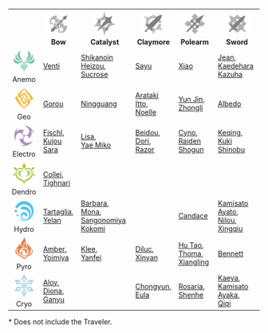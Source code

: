 
<table>
<tr>
<th></th>
<th align="center"><img width="50" height="50" src="assets/Bow.webp"><br>Bow</th>
<th align="center"><img width="50" height="50" src="assets/Catalyst.webp"><br>Catalyst</th>
<th align="center"><img width="50" height="50" src="assets/Claymore.webp"><br>Claymore</th>
<th align="center"><img width="50" height="50" src="assets/Polearm.webp"><br>Polearm</th>
<th align="center"><img width="50" height="50" src="assets/Sword.webp"><br>Sword</th>
</tr>
<tr><td align="center"><img width="50" height="50" src="assets/Anemo.svg"><br>Anemo</td><td><a href="https://genshin-impact.fandom.com/wiki/Venti">Venti</a></td><td><a href="https://genshin-impact.fandom.com/wiki/Shikanoin_Heizou">Shikanoin Heizou</a>,<br><a href="https://genshin-impact.fandom.com/wiki/Sucrose">Sucrose</a></td><td><a href="https://genshin-impact.fandom.com/wiki/Sayu">Sayu</a></td><td><a href="https://genshin-impact.fandom.com/wiki/Xiao">Xiao</a></td><td><a href="https://genshin-impact.fandom.com/wiki/Jean">Jean</a>,<br><a href="https://genshin-impact.fandom.com/wiki/Kaedehara_Kazuha">Kaedehara Kazuha</a></td></tr>
<tr><td align="center"><img width="50" height="50" src="assets/Geo.svg"><br>Geo</td><td><a href="https://genshin-impact.fandom.com/wiki/Gorou">Gorou</a></td><td><a href="https://genshin-impact.fandom.com/wiki/Ningguang">Ningguang</a></td><td><a href="https://genshin-impact.fandom.com/wiki/Arataki_Itto">Arataki Itto</a>,<br><a href="https://genshin-impact.fandom.com/wiki/Noelle">Noelle</a></td><td><a href="https://genshin-impact.fandom.com/wiki/Yun_Jin">Yun Jin</a>,<br><a href="https://genshin-impact.fandom.com/wiki/Zhongli">Zhongli</a></td><td><a href="https://genshin-impact.fandom.com/wiki/Albedo">Albedo</a></td></tr>
<tr><td align="center"><img width="50" height="50" src="assets/Electro.svg"><br>Electro</td><td><a href="https://genshin-impact.fandom.com/wiki/Fischl">Fischl</a>,<br><a href="https://genshin-impact.fandom.com/wiki/Kujou_Sara">Kujou Sara</a></td><td><a href="https://genshin-impact.fandom.com/wiki/Lisa">Lisa</a>,<br><a href="https://genshin-impact.fandom.com/wiki/Yae_Miko">Yae Miko</a></td><td><a href="https://genshin-impact.fandom.com/wiki/Beidou">Beidou</a>,<br><a href="https://genshin-impact.fandom.com/wiki/Dori">Dori</a>,<br><a href="https://genshin-impact.fandom.com/wiki/Razor">Razor</a></td><td><a href="https://genshin-impact.fandom.com/wiki/Cyno">Cyno</a>,<br><a href="https://genshin-impact.fandom.com/wiki/Raiden_Shogun">Raiden Shogun</a></td><td><a href="https://genshin-impact.fandom.com/wiki/Keqing">Keqing</a>,<br><a href="https://genshin-impact.fandom.com/wiki/Kuki_Shinobu">Kuki Shinobu</a></td></tr>
<tr><td align="center"><img width="50" height="50" src="assets/Dendro.svg"><br>Dendro</td><td><a href="https://genshin-impact.fandom.com/wiki/Collei">Collei</a>,<br><a href="https://genshin-impact.fandom.com/wiki/Tighnari">Tighnari</a></td><td></td><td></td><td></td><td></td></tr>
<tr><td align="center"><img width="50" height="50" src="assets/Hydro.svg"><br>Hydro</td><td><a href="https://genshin-impact.fandom.com/wiki/Tartaglia">Tartaglia</a>,<br><a href="https://genshin-impact.fandom.com/wiki/Yelan">Yelan</a></td><td><a href="https://genshin-impact.fandom.com/wiki/Barbara">Barbara</a>,<br><a href="https://genshin-impact.fandom.com/wiki/Mona">Mona</a>,<br><a href="https://genshin-impact.fandom.com/wiki/Sangonomiya_Kokomi">Sangonomiya Kokomi</a></td><td></td><td><a href="https://genshin-impact.fandom.com/wiki/Candace">Candace</a></td><td><a href="https://genshin-impact.fandom.com/wiki/Kamisato_Ayato">Kamisato Ayato</a>,<br><a href="https://genshin-impact.fandom.com/wiki/Nilou">Nilou</a>,<br><a href="https://genshin-impact.fandom.com/wiki/Xingqiu">Xingqiu</a></td></tr>
<tr><td align="center"><img width="50" height="50" src="assets/Pyro.svg"><br>Pyro</td><td><a href="https://genshin-impact.fandom.com/wiki/Amber">Amber</a>,<br><a href="https://genshin-impact.fandom.com/wiki/Yoimiya">Yoimiya</a></td><td><a href="https://genshin-impact.fandom.com/wiki/Klee">Klee</a>,<br><a href="https://genshin-impact.fandom.com/wiki/Yanfei">Yanfei</a></td><td><a href="https://genshin-impact.fandom.com/wiki/Diluc">Diluc</a>,<br><a href="https://genshin-impact.fandom.com/wiki/Xinyan">Xinyan</a></td><td><a href="https://genshin-impact.fandom.com/wiki/Hu_Tao">Hu Tao</a>,<br><a href="https://genshin-impact.fandom.com/wiki/Thoma">Thoma</a>,<br><a href="https://genshin-impact.fandom.com/wiki/Xiangling">Xiangling</a></td><td><a href="https://genshin-impact.fandom.com/wiki/Bennett">Bennett</a></td></tr>
<tr><td align="center"><img width="50" height="50" src="assets/Cryo.svg"><br>Cryo</td><td><a href="https://genshin-impact.fandom.com/wiki/Aloy">Aloy</a>,<br><a href="https://genshin-impact.fandom.com/wiki/Diona">Diona</a>,<br><a href="https://genshin-impact.fandom.com/wiki/Ganyu">Ganyu</a></td><td></td><td><a href="https://genshin-impact.fandom.com/wiki/Chongyun">Chongyun</a>,<br><a href="https://genshin-impact.fandom.com/wiki/Eula">Eula</a></td><td><a href="https://genshin-impact.fandom.com/wiki/Rosaria">Rosaria</a>,<br><a href="https://genshin-impact.fandom.com/wiki/Shenhe">Shenhe</a></td><td><a href="https://genshin-impact.fandom.com/wiki/Kaeya">Kaeya</a>,<br><a href="https://genshin-impact.fandom.com/wiki/Kamisato_Ayaka">Kamisato Ayaka</a>,<br><a href="https://genshin-impact.fandom.com/wiki/Qiqi">Qiqi</a></td></tr>
</table>

\* Does not include the Traveler.
